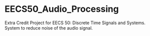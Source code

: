 # EECS50_Audio_Processing
 Extra Credit Project for EECS 50: Discrete Time Signals and Systems. System to reduce noise of the audio signal.